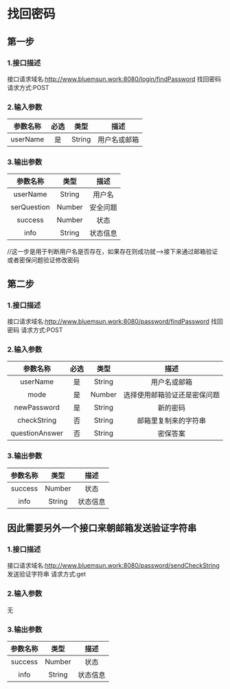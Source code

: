 # 找回密码

## 第一步

### 1.接口描述

接口请求域名:http://www.bluemsun.work:8080/login/findPassword
找回密码
请求方式:POST

### 2.输入参数

| 参数名称  | 必选  |  类型  |         描述         |
| :-------: | :---: | :----: | :------------------: |
|  userName  |  是   | String | 用户名或邮箱 |

### 3.输出参数

| 参数名称 |  类型  |        描述        |
| :------: | :----: | :----------------: |
| userName | String | 用户名 |
| serQuestion | Number | 安全问题 |
|  success | Number  |   状态   |
| info | String | 状态信息 |

//这一步是用于判断用户名是否存在，如果存在则成功就-->接下来通过邮箱验证或者密保问题验证修改密码

## 第二步

### 1.接口描述

接口请求域名:http://www.bluemsun.work:8080/password/findPassword
找回密码
请求方式:POST

### 2.输入参数

| 参数名称  | 必选  |  类型  |         描述         |
| :-------: | :---: | :----: | :------------------: |
|  userName  |  是   | String | 用户名或邮箱 |
| mode | 是 | Number | 选择使用邮箱验证还是密保问题 | #1为邮箱，#2，密保问题答案
| newPassword | 是 | String | 新的密码 |
| checkString | 否 | String | 邮箱里复制来的字符串 |
| questionAnswer | 否 | String | 密保答案 |

### 3.输出参数

| 参数名称 |  类型  |        描述        |
| :------: | :----: | :----------------: |
|  success | Number  |   状态   |
| info | String | 状态信息 |

## 因此需要另外一个接口来朝邮箱发送验证字符串

### 1.接口描述

接口请求域名:http://www.bluemsun.work:8080/password/sendCheckString
发送验证字符串
请求方式:get

### 2.输入参数

无

### 3.输出参数

| 参数名称 |  类型  |        描述        |
| :------: | :----: | :----------------: |
|  success | Number  |   状态   |
| info | String | 状态信息 |
